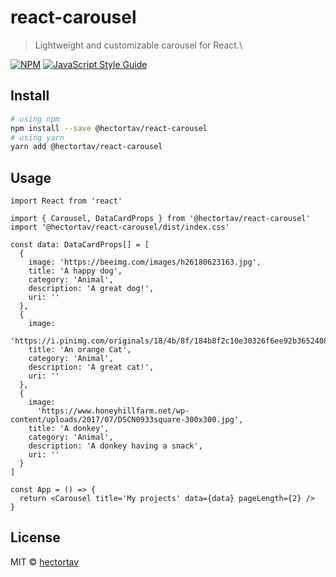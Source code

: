 # react-carousel

> Lightweight and customizable carousel for React.\

[![NPM](https://img.shields.io/npm/v/react-carousel.svg)](https://www.npmjs.com/package/react-carousel) [![JavaScript Style Guide](https://img.shields.io/badge/code_style-standard-brightgreen.svg)](https://standardjs.com)

## Install

```bash
# using npm
npm install --save @hectortav/react-carousel
# using yarn
yarn add @hectortav/react-carousel
```

## Usage

```tsx
import React from 'react'

import { Carousel, DataCardProps } from '@hectortav/react-carousel'
import '@hectortav/react-carousel/dist/index.css'

const data: DataCardProps[] = [
  {
    image: 'https://beeimg.com/images/h26180623163.jpg',
    title: 'A happy dog',
    category: 'Animal',
    description: 'A great dog!',
    uri: ''
  },
  {
    image:
      'https://i.pinimg.com/originals/18/4b/8f/184b8f2c10e30326f6ee92b3652408ac.jpg',
    title: 'An orange Cat',
    category: 'Animal',
    description: 'A great cat!',
    uri: ''
  },
  {
    image:
      'https://www.honeyhillfarm.net/wp-content/uploads/2017/07/DSCN0933square-300x300.jpg',
    title: 'A donkey',
    category: 'Animal',
    description: 'A donkey having a snack',
    uri: ''
  }
]

const App = () => {
  return <Carousel title='My projects' data={data} pageLength={2} />
}
```

## License

MIT © [hectortav](https://github.com/hectortav)
